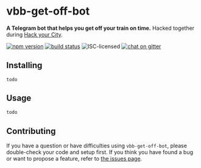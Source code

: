 # vbb-get-off-bot

**A Telegram bot that helps you get off your train on time.** Hacked together during [Hack your City](http://www.hackyourcity.de/berlin/).

[![npm version](https://img.shields.io/npm/v/vbb-get-off-bot.svg)](https://www.npmjs.com/package/vbb-get-off-bot)
[![build status](https://img.shields.io/travis/derhuerst/vbb-get-off-bot.svg)](https://travis-ci.org/derhuerst/vbb-get-off-bot)
![ISC-licensed](https://img.shields.io/github/license/derhuerst/vbb-get-off-bot.svg)
[![chat on gitter](https://badges.gitter.im/derhuerst.svg)](https://gitter.im/derhuerst)


## Installing

```shell
todo
```


## Usage

```js
todo
```


## Contributing

If you have a question or have difficulties using `vbb-get-off-bot`, please double-check your code and setup first. If you think you have found a bug or want to propose a feature, refer to [the issues page](https://github.com/derhuerst/vbb-get-off-bot/issues).
